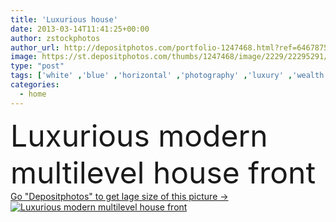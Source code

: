 ```yaml
---
title: 'Luxurious house'
date: 2013-03-14T11:41:25+00:00
author: zstockphotos
author_url: http://depositphotos.com/portfolio-1247468.html?ref=64678756
image: https://st.depositphotos.com/thumbs/1247468/image/2229/22295291/api_thumb_450.jpg?forcejpeg=true
type: "post"
tags: ['white' ,'blue' ,'horizontal' ,'photography' ,'luxury' ,'wealth' ,'sky' ,'beautiful' ,'new' ,'summer' ,'outdoor' ,'garden' ,'plant' ,'modern' ,'architecture' ,'estate' ,'exterior' ,'house' ,'structure' ,'urban' ,'window' ,'real' ,'dwelling' ,'home' ,'luxurious' ,'stylish' ,'lifestyle' ,'door' ,'built' ,'fence' ,'suburban' ,'front' ,'architectural' ,'double' ,'residence' ,'housing' ,'residential' ,'landscaped' ,'villa' ,'garage' ,'designer' ,'walkway' ,'contemporary' ,'Suburb' ,'postmodern' ,'styles' ,'asset' ,'suburbs' ,'yard' ]
categories: 
  - home
---
```

<div aling="center">
            <font size="60"> Luxurious modern multilevel house front</font>   
</div>
<div>
    <a href='https://depositphotos.com/22295291/stock-photo-luxurious-house.html?ref=64678756' target=_blank > Go "Depositphotos" to get lage size of this picture ->
        <img href='https://depositphotos.com/22295291/stock-photo-luxurious-house.html?ref=64678756' src='https://st.depositphotos.com/1247468/2229/i/950/depositphotos_22295291-stock-photo-luxurious-house.jpg?forcejpeg=true' alt='Luxurious modern multilevel house front' >
    </a>
</div>
